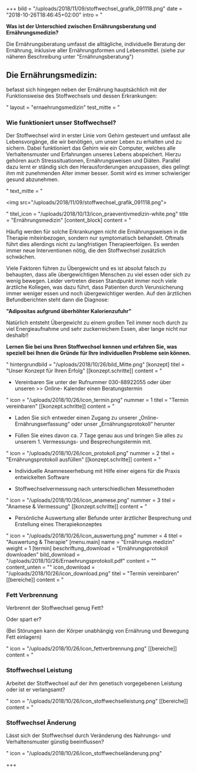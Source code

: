 +++
bild = "/uploads/2018/11/09/stoffwechsel_grafik_091118.png"
date = "2018-10-26T18:46:45+02:00"
intro = "<p><strong>Was ist der Unterschied zwischen Ernährungsberatung und Ernährungsmedizin?</strong></p><p>Die Ernährungsberatung umfasst die alltägliche, individuelle Beratung der Ernährung, inklusive aller Ernährungsformen und Lebensmittel. (siehe zur näheren Beschreibung unter \"Ernährungsberatung\")</p><h2>Die Ernährungsmedizin:</h2><p>befasst sich hingegen neben der Ernährung hauptsächlich mit der Funktionsweise des Stoffwechsels und dessen Erkrankungen:</p>"
layout = "ernaehrungsmedizin"
test_mitte = "<h3>Wie funktioniert unser Stoffwechsel?</h3><p>Der Stoffwechsel wird in erster Linie vom Gehirn gesteuert und umfasst alle Lebensvorgänge, die wir benötigen, um unser Leben zu erhalten und zu sichern. Dabei funktioniert das Gehirn wie ein Computer, welches alle Verhaltensmuster und Erfahrungen unseres Lebens abspeichert. Hierzu gehören auch Stresssituationen, Ernährungsweisen und Diäten. Parallel dazu lernt er ständig sich den Herausforderungen anzupassen, dies gelingt ihm mit zunehmenden Alter immer besser. Somit wird es immer schwieriger gesund abzunehmen.</p>"
text_mitte = "<p><img src=\"/uploads/2018/11/09/stoffwechsel_grafik_091118.png\"></p>"
titel_icon = "/uploads/2018/10/13/icon_praeventivmedizin-white.png"
title = "Ernährungsmedizin"
[content_block]
content = "<p>Häufig werden für solche Erkrankungen nicht die Ernährungsweisen in die Therapie miteinbezogen, sondern nur symptomatisch behandelt. Oftmals führt dies allerdings nicht zu langfristigen Therapieerfolgen. Es werden immer neue Interventionen nötig, die den Stoffwechsel zusätzlich schwächen. </p><p>Viele Faktoren führen zu Übergewicht und es ist absolut falsch zu behaupten, dass alle übergewichtigen Menschen zu viel essen oder sich zu wenig bewegen. Leider vertreten diesen Standpunkt immer noch viele ärztliche Kollegen, was dazu führt, dass Patienten durch Verunsicherung immer weniger essen und noch übergewichtiger werden. Auf den ärztlichen Befundberichten steht dann die Diagnose:</p><p><strong>\"Adipositas aufgrund überhöhter Kalorienzufuhr\"</strong></p><p>Natürlich entsteht Übergewicht zu einem großen Teil immer noch durch zu viel Energieaufnahme und sehr zuckerreichem Essen, aber lange nicht nur deshalb!!</p><p><strong>Lernen Sie bei uns Ihren Stoffwechsel kennen und erfahren Sie, was speziell bei Ihnen die Gründe für Ihre individuellen Probleme sein können.</strong></p>"
hintergrundbild = "/uploads/2018/10/26/bild_Mitte.png"
[konzept]
titel = "Unser Konzept für Ihren Erfolg"
[[konzept.schritte]]
content = "<ul><li><p>Vereinbaren Sie unter der Rufnummer 030-88922055 oder über unseren &gt;&gt; Online- Kalender einen Beratungstermin</p></li></ul>"
icon = "/uploads/2018/10/26/icon_termin.png"
nummer = 1
titel = "Termin vereinbaren"
[[konzept.schritte]]
content = "<ul><li><p>Laden Sie sich entweder einen Zugang zu unserer „Online-Ernährungserfassung“ oder unser „Ernährungsprotokoll“ herunter</p></li><li><p>Füllen Sie eines davon ca. 7 Tage genau aus und bringen Sie alles zu unserem 1. Vermessungs- und Besprechungstermin mit.</p></li></ul>"
icon = "/uploads/2018/10/26/icon_protokoll.png"
nummer = 2
titel = "Ernährungsprotokoll ausfüllen"
[[konzept.schritte]]
content = "<ul><li><p>Individuelle Anamneseerhebung mit Hilfe einer eigens für die Praxis entwickelten Software</p></li><li><p>Stoffwechselvermessung nach unterschiedlichen Messmethoden</p></li></ul>"
icon = "/uploads/2018/10/26/icon_anamese.png"
nummer = 3
titel = "Anamese & Vermessung"
[[konzept.schritte]]
content = "<ul><li><p>Persönliche Auswertung aller Befunde unter ärztlicher Besprechung und Erstellung eines Therapiekonzeptes</p></li></ul>"
icon = "/uploads/2018/10/26/icon_auswertung.png"
nummer = 4
titel = "Auswertung & Therapie"
[menu.main]
name = "Ernährungs medizin"
weight = 1
[termin]
beschriftung_download = "Ernährungsprotokoll downloaden"
bild_download = "/uploads/2018/10/26/Ernaehrungsprotokoll.pdf"
content = ""
content_unten = ""
icon_download = "/uploads/2018/10/26/icon_download.png"
titel = "Termin vereinbaren"
[[bereiche]]
content = "<h3><strong>Fett</strong> Verbrennung</h3><p>Verbrennt der Stoffwechsel genug Fett? </p><p>Oder spart er?</p><p>(Bei Störungen kann der Körper unabhängig von Ernährung und Bewegung Fett einlagern)</p>"
icon = "/uploads/2018/10/26/icon_fettverbrennung.png"
[[bereiche]]
content = "<h3>Stoffwechsel <strong>Leistung</strong></h3><p>Arbeitet der Stoffwechsel auf der ihm genetisch vorgegebenen Leistung oder ist er verlangsamt?</p>"
icon = "/uploads/2018/10/26/icon_stoffwechselleistung.png"
[[bereiche]]
content = "<h3>Stoffwechsel <strong>Änderung</strong></h3><p>Lässt sich der Stoffwechsel durch Veränderung des Nahrungs- und Verhaltensmuster günstig beeinflussen?</p>"
icon = "/uploads/2018/10/26/icon_stoffwechseländerung.png"

+++
